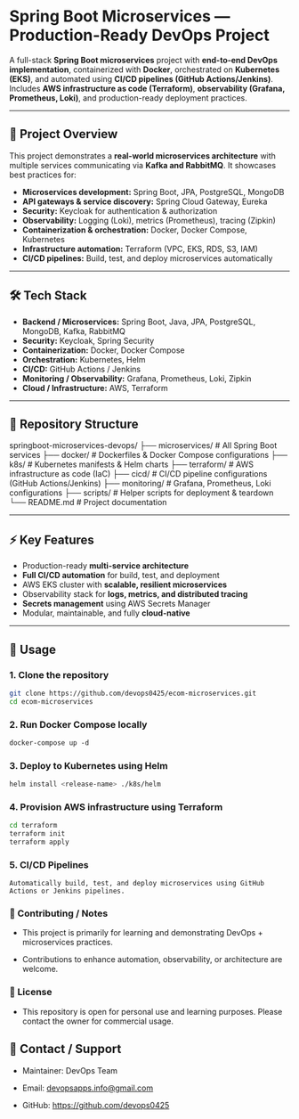 # Spring Boot Microservices — Production-Ready DevOps Project

A full-stack **Spring Boot microservices** project with **end-to-end DevOps implementation**, containerized with **Docker**, orchestrated on **Kubernetes (EKS)**, and automated using **CI/CD pipelines (GitHub Actions/Jenkins)**. Includes **AWS infrastructure as code (Terraform)**, **observability (Grafana, Prometheus, Loki)**, and production-ready deployment practices.

---

## 🚀 Project Overview

This project demonstrates a **real-world microservices architecture** with multiple services communicating via **Kafka and RabbitMQ**. It showcases best practices for:

- **Microservices development:** Spring Boot, JPA, PostgreSQL, MongoDB
- **API gateways & service discovery:** Spring Cloud Gateway, Eureka
- **Security:** Keycloak for authentication & authorization
- **Observability:** Logging (Loki), metrics (Prometheus), tracing (Zipkin)
- **Containerization & orchestration:** Docker, Docker Compose, Kubernetes
- **Infrastructure automation:** Terraform (VPC, EKS, RDS, S3, IAM)
- **CI/CD pipelines:** Build, test, and deploy microservices automatically

---

## 🛠️ Tech Stack

- **Backend / Microservices:** Spring Boot, Java, JPA, PostgreSQL, MongoDB, Kafka, RabbitMQ
- **Security:** Keycloak, Spring Security
- **Containerization:** Docker, Docker Compose
- **Orchestration:** Kubernetes, Helm
- **CI/CD:** GitHub Actions / Jenkins
- **Monitoring / Observability:** Grafana, Prometheus, Loki, Zipkin
- **Cloud / Infrastructure:** AWS, Terraform

---

## 📂 Repository Structure

springboot-microservices-devops/
├── microservices/ # All Spring Boot services
├── docker/ # Dockerfiles & Docker Compose configurations
├── k8s/ # Kubernetes manifests & Helm charts
├── terraform/ # AWS infrastructure as code (IaC)
├── cicd/ # CI/CD pipeline configurations (GitHub Actions/Jenkins)
├── monitoring/ # Grafana, Prometheus, Loki configurations
├── scripts/ # Helper scripts for deployment & teardown
└── README.md # Project documentation



---

## ⚡ Key Features

- Production-ready **multi-service architecture**
- **Full CI/CD automation** for build, test, and deployment
- AWS EKS cluster with **scalable, resilient microservices**
- Observability stack for **logs, metrics, and distributed tracing**
- **Secrets management** using AWS Secrets Manager
- Modular, maintainable, and fully **cloud-native**

---

## 📌 Usage

### 1. Clone the repository
```bash
git clone https://github.com/devops0425/ecom-microservices.git
cd ecom-microservices
```

### 2. Run Docker Compose locally
```dockerfile
docker-compose up -d
```

### 3. Deploy to Kubernetes using Helm
```bash
helm install <release-name> ./k8s/helm
```

### 4. Provision AWS infrastructure using Terraform
```bash
cd terraform
terraform init
terraform apply
```

### 5. CI/CD Pipelines
```text
Automatically build, test, and deploy microservices using GitHub Actions or Jenkins pipelines.
```

### 🔑 Contributing / Notes

- This project is primarily for learning and demonstrating DevOps + microservices practices.

- Contributions to enhance automation, observability, or architecture are welcome.
### 📄 License

- This repository is open for personal use and learning purposes. Please contact the owner for commercial usage.

## 📌 Contact / Support

- Maintainer: DevOps Team

- Email: devopsapps.info@gmail.com

- GitHub: https://github.com/devops0425


